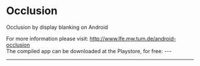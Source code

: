 Occlusion
===

Occlusion by display blanking on Android

For more information please visit: http://www.lfe.mw.tum.de/android-occlusion  
The compiled app can be downloaded at the Playstore, for free: ---

---

